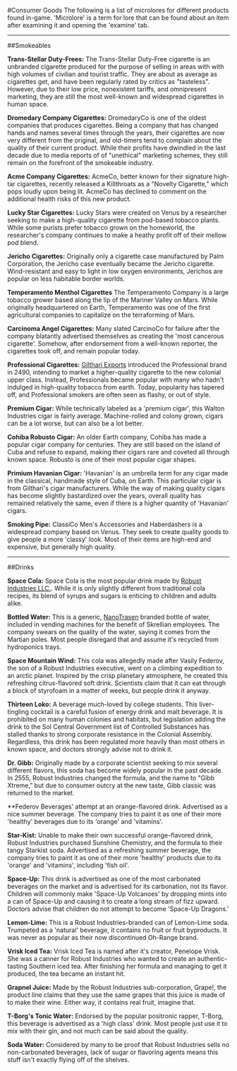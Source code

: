 #Consumer Goods
The following is a list of microlores for different products found in-game.  'Microlore' is a term for lore that can be found about an item after examining it and opening the 'examine' tab.
___
##Smokeables

**Trans-Stellar Duty-Frees:** The Trans-Stellar Duty-Free cigarette is an unbranded cigarette produced for the purpose of selling in areas with with high volumes of civilian and tourist traffic. They are about as average as cigarettes get, and have been regularly rated by critics as "tasteless". However, due to their low price, nonexistent tariffs, and omnipresent marketing, they are still the most well-known and widespread cigarettes in human space.

**Dromedary Company Cigarettes:** DromedaryCo is one of the oldest companies that produces cigarettes. Being a company that has changed hands and names several times through the years, their cigarettes are now very different from the original, and old-timers tend to complain about the quality of their current product. While their profits have dwindled in the last decade due to media reports of of "unethical" marketing schemes, they still remain on the forefront of the smokeable industry.

**Acme Company Cigarettes:** AcmeCo, better known for their signature high-tar cigarettes, recently released a Killthroats as a "Novelty Cigarette," which pops loudly upon being lit. AcmeCo has declined to comment on the additional health risks of this new product.

**Lucky Star Cigarettes:** Lucky Stars were created on Venus by a researcher seeking to make a high-quality cigarette from pod-based tobacco plants. While some purists prefer tobacco grown on the homeworld, the researcher's company continues to make a heathy profit off of their mellow pod blend.

**Jericho Cigarettes:** Originally only a cigarette case manufactured by Palm Corporation, the Jericho case eventually became the Jericho cigarette. Wind-resistant and easy to light in low oxygen environments, Jerichos are popular on less habitable border worlds.

**Temperamento Menthol Cigarettes** The Temperamento Company is a large tobacco grower based along the lip of the Mariner Valley on Mars. While originally headquartered on Earth, Temperamento was one of the first agricultural companies to capitalize on the terraforming of Mars.

**Carcinoma Angel Cigarettes:** Many slated CarcinoCo for failure after the company blatantly advertised themselves as creating the 'most cancerous cigarette'. Somehow, after endorsement from a well-known reporter, the cigarettes took off, and remain popular today.

**Professional Cigarettes:** [Gilthari Exports](https://baystation12.net/lore/Corporations/Githari%20Exports) introduced the Professional brand in 2490, intending to market a higher-quality cigarette to the new colonial upper class. Instead, Professionals became popular with many who hadn't indulged in high-quality tobacco from earth. Today, popularity has tapered off, and Professional smokers are often seen as flashy, or out of style.

**Premium Cigar:** While technically labeled as a 'premium cigar', this Walton Industries cigar is fairly average. Machine-rolled and colony grown, cigars can be a lot worse, but can also be a lot better.

**Cohiba Robusto Cigar:** An older Earth company, Cohiba has made a popular cigar company for centuries. They are still based on the island of Cuba and refuse to expand, making their cigars rare and coveted all through known space. Robusto is one of their most popular cigar shapes.

**Primium Havanian Cigar:** 'Havanian' is an umbrella term for any cigar made in the classical, handmade style of Cuba, on Earth. This particular cigar is from Gilthari's cigar manufacturers. While the way of making quality cigars has become slightly bastardized over the years, overall quality has remained relatively the same, even if there is a higher quantity of 'Havanian' cigars.

**Smoking Pipe:** ClassiCo Men's Accessories and Haberdashers is a widespread company based on Venus. They seek to create quality goods to give people a more 'classy' look. Most of their items are high-end and expensive, but generally high quality.
___
##Drinks

**Space Cola:** Space Cola is the most popular drink made by [Robust Industries LLC.](https://baystation12.net/lore/Section%203). While it is only slightly different from traditional cola recipes, its blend of syrups and sugars is enticing to children and adults alike.

**Bottled Water:** This is a generic, [NanoTrasen](https://baystation12.net/lore/Corporations/NanoTrasen) branded bottle of water, included in vending machines for the benefit of Skrellian employees.  The company swears on the quality of the water, saying it comes from the Martian poles.  Most people disregard that and assume it's recycled from hydroponics trays.

**Space Mountain Wind:** This cola was allegedly made after Vasily Federov, the son of a Robust Industries executive, went on a climbing expedition to an arctic planet. Inspired by the crisp planetary atmosphere, he created this refreshing citrus-flavored soft drink. Scientists claim that it can eat through a block of styrofoam in a matter of weeks, but people drink it anyway.

**Thirteen Loko:** A beverage much-loved by college students. This liver-tingling cocktail is a careful fusion of energy drink and malt beverage. It is prohibited on many human colonies and habitats, but legislation adding the drink to the Sol Central Government list of Controlled Substances has stalled thanks to strong corporate resistance in the Colonial Assembly. Regardless, this drink has been regulated more heavily than most others in known space, and doctors strongly advise not to drink it.

**Dr. Gibb:** Originally made by a corporate scientist seeking to mix several different flavors, this soda has become widely popular in the past decade. In 2555, Robust Industries changed the formula, and the name to "Gibb Xtreme," but due to consumer outcry at the new taste, Gibb classic was returned to the market.

**Federov Beverages' attempt at an orange-flavored drink.  Advertised as a nice summer beverage.  The company tries to paint it as one of their more 'healthy' beverages due to its 'orange' and 'vitamins'.

**Star-Kist:** Unable to make their own successful orange-flavored drink, Robust Industries purchased Sunshine Chemistry, and the formula to their tangy Starkist soda. Advertised as a refreshing summer beverage, the company tries to paint it as one of their more 'healthy' products due to its 'orange' and 'vitamins', including 'fish oil'.

**Space-Up:** This drink is advertised as one of the most carbonated beverages on the market and is advertised for its carbonation, not its flavor. Children will commonly make 'Space-Up Volcanoes' by dropping mints into a can of Space-Up and causing it to create a long stream of fizz upward. Doctors advise that children do not attempt to become 'Space-Up Dragons.'

**Lemon-Lime:** This is a Robust Industries-branded can of Lemon-Lime soda. Trumpeted as a 'natural' beverage, it contains no fruit or fruit byproducts. It was never as popular as their now discontinued Oh-Range brand.

**Vrisk Iced Tea:** Vrisk Iced Tea is named after it's creator, Penelope Vrisk. She was a canner for Robust Industries who wanted to create an authentic-tasting Southern iced tea. After finishing her formula and managing to get it produced, the tea became an instant hit.

**Grapnel Juice:** Made by the Robust Industries sub-corporation, Grape!, the product line claims that they use the same grapes that this juice is made of to make their wine. Either way, it contains real fruit, imagine that.

**T-Borg's Tonic Water:** Endorsed by the popular positronic rapper, T-Borg, this beverage is advertised as a 'high class' drink. Most people just use it to mix with their gin, and not much can be said about the quality.

**Soda Water:** Considered by many to be proof that Robust Industries sells no non-carbonated beverages, lack of sugar or flavoring agents means this stuff isn't exactly flying off of the shelves.